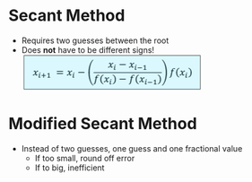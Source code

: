 # Secant Method
- Requires two guesses between the root
- Does **not** have to be different signs!
![](img/secant_method.png)

# Modified Secant Method
- Instead of two guesses, one guess and one fractional value
  - If too small, round off error
  - If to big, inefficient
